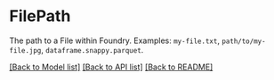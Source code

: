 # FilePath

The path to a File within Foundry. Examples: `my-file.txt`, `path/to/my-file.jpg`, `dataframe.snappy.parquet`.



[[Back to Model list]](../../README.md#documentation-for-models) [[Back to API list]](../../README.md#documentation-for-api-endpoints) [[Back to README]](../../README.md)
